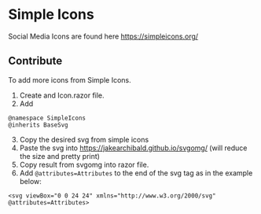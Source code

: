 ﻿# Simple Icons

Social Media Icons are found here
https://simpleicons.org/

## Contribute

To add more icons from Simple Icons.
1. Create and <XXX>Icon.razor file.
2. Add 

```
@namespace SimpleIcons
@inherits BaseSvg
```
3. Copy the desired svg from simple icons
4. Paste the svg into https://jakearchibald.github.io/svgomg/  (will reduce the size and pretty print)
5. Copy result from svgomg into razor file.
6. Add `@attributes=Attributes` to the end of the svg tag as in the example below:

```
<svg viewBox="0 0 24 24" xmlns="http://www.w3.org/2000/svg" @attributes=Attributes>
```
